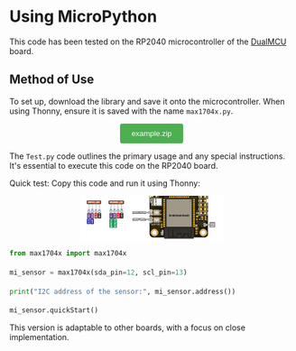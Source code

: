 # Using MicroPython

This code has been tested on the RP2040 microcontroller of the [DualMCU]() board.


## Method of Use

To set up, download the library and save it onto the microcontroller. When using Thonny, ensure it is saved with the name `max1704x.py`.

<div style="text-align: center;">
    <a href="./example.zip" download="example.zip">
        <button style="background-color: #4CAF50; color: white; padding: 10px 20px; border: none; border-radius: 4px; cursor: pointer;">
            example.zip
        </button>
    </a>
</div>

The `Test.py` code outlines the primary usage and any special instructions. It's essential to execute this code on the RP2040 board.

Quick test: Copy this code and run it using Thonny:

<img src="../../images/qwiic.png" style="display: block; margin-left: auto; margin-right: auto; width: 50%;">


```python
from max1704x import max1704x

mi_sensor = max1704x(sda_pin=12, scl_pin=13)

print("I2C address of the sensor:", mi_sensor.address())

mi_sensor.quickStart()
```

This version is adaptable to other boards, with a focus on close implementation.

